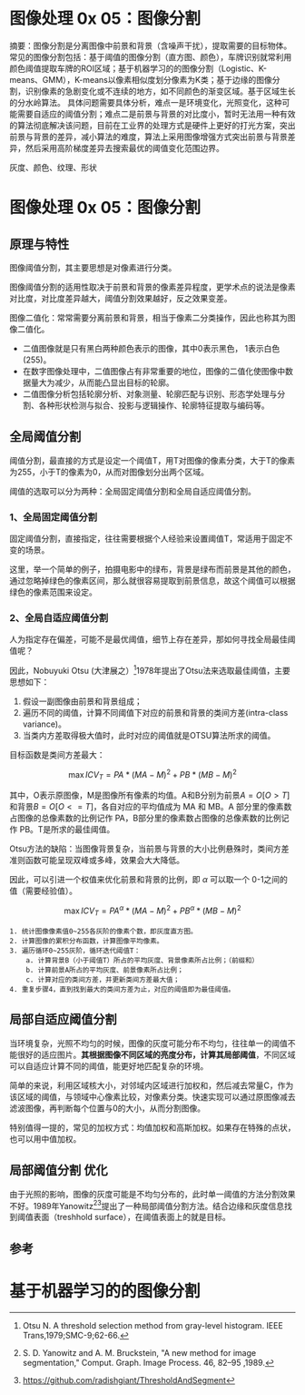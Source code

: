 # 图像处理 0x 05：图像分割

摘要：图像分割是分离图像中前景和背景（含噪声干扰），提取需要的目标物体。常见的图像分割包括：基于阈值的图像分割（直方图、颜色），车牌识别就常利用颜色阈值提取车牌的ROI区域；基于机器学习的的图像分割（Logistic、K-means、GMM），K-means以像素相似度划分像素为K类；基于边缘的图像分割，识别像素的急剧变化或不连续的地方，如不同颜色的渐变区域。基于区域生长的分水岭算法。
具体问题需要具体分析，难点一是环境变化，光照变化，这种可能需要自适应的阈值分割；难点二是前景与背景的对比度小，暂时无法用一种有效的算法彻底解决该问题，目前在工业界的处理方式是硬件上更好的打光方案，突出前景与背景的差异，减小算法的难度，算法上采用图像增强方式突出前景与背景差异，然后采用高阶梯度差异去搜索最优的阈值变化范围边界。

灰度、颜色、纹理、形状
<!--more-->
# 图像处理 0x 05：图像分割

## 原理与特性

图像阈值分割，其主要思想是对像素进行分类。

图像阈值分割的适用性取决于前景和背景的像素差异程度，更学术点的说法是像素对比度，对比度差异越大，阈值分割效果越好，反之效果变差。

图像二值化：常常需要分离前景和背景，相当于像素二分类操作，因此也称其为图像二值化。

- 二值图像就是只有黑白两种颜色表示的图像，其中0表示黑色， 1表示白色(255)。
- 在数字图像处理中，二值图像占有非常重要的地位，图像的二值化使图像中数据量大为减少，从而能凸显出目标的轮廓。
- 二值图像分析包括轮廓分析、对象测量、轮廓匹配与识别、形态学处理与分割、各种形状检测与拟合、投影与逻辑操作、轮廓特征提取与编码等。

## 全局阈值分割

阈值分割，最直接的方式是设定一个阈值T，用T对图像的像素分类，大于T的像素为255，小于T的像素为0，从而对图像划分出两个区域。

阈值的选取可以分为两种：全局固定阈值分割和全局自适应阈值分割。

### 1、全局固定阈值分割

固定阈值分割，直接指定，往往需要根据个人经验来设置阈值T，常适用于固定不变的场景。

这里，举一个简单的例子，拍摄电影中的绿布，背景是绿布而前景是其他的颜色，通过忽略掉绿色的像素区间，那么就很容易提取到前景信息，故这个阈值可以根据绿色的像素范围来设定。

### 2、全局自适应阈值分割

人为指定存在偏差，可能不是最优阈值，细节上存在差异，那如何寻找全局最佳阈值呢？

因此，Nobuyuki Otsu (大津展之）[^1]1978年提出了Otsu法来选取最佳阈值，主要思想如下：

1. 假设一副图像由前景和背景组成；
2. 遍历不同的阈值，计算不同阈值下对应的前景和背景的类间方差(intra-class variance)。
3. 当类内方差取得极大值时，此时对应的阈值就是OTSU算法所求的阈值。

目标函数是类间方差最大：

$$
\max{ICV}_{T} = PA * (MA-M)^2 + PB * (MB - M )^2
$$

其中，O表示原图像，M是图像所有像素的均值。A和B分别为前景$A = O[O > T]$和背景$B = O[O <= T]$，各自对应的平均值成为 MA 和 MB。A 部分里的像素数占图像的总像素数的比例记作 PA，B部分里的像素数占图像的总像素数的比例记作 PB。T是所求的最佳阈值。

Otsu方法的缺陷：当图像背景复杂，当前景与背景的大小比例悬殊时，类间方差准则函数可能呈现双峰或多峰，效果会大大降低。

因此，可以引进一个权值来优化前景和背景的比例，即 $\alpha$ 可以取一个 0-1之间的值（需要经验值）。

$$
\max{ICV}_{T} = PA^\alpha * (MA-M)^2 + PB^\alpha * (MB - M )^2
$$

```
1. 统计图像像素值0~255各灰阶的像素个数，即灰度直方图。
2. 计算图像的累积分布函数，计算图像平均像素。
3. 遍历循环0~255灰阶，循环迭代阈值T：
	a. 计算背景B（小于阈值T）所占的平均灰度、背景像素所占比例；（前缀和）
	b. 计算前景A所占的平均灰度、前景像素所占比例；
	c. 计算对应的类间方差，并更新类间方差最大值；
4. 重复步骤4，直到找到最大的类间方差为止，对应的阈值即为最佳阈值。
```

## 局部自适应阈值分割

当环境复杂，光照不均匀的时候，图像的灰度可能分布不均匀，往往单一的阈值不能很好的适应图片。**其根据图像不同区域的亮度分布，计算其局部阈值**，不同区域可以自适应计算不同的阈值，能更好地匹配复杂的环境。

简单的来说，利用区域核大小，对邻域内区域进行加权和，然后减去常量C，作为该区域的阈值，与领域中心像素比较，对像素分类。快速实现可以通过原图像减去滤波图像，再判断每个位置与0的大小，从而分割图像。

特别值得一提的，常见的加权方式：均值加权和高斯加权。如果存在特殊的点状，也可以用中值加权。

## 局部阈值分割 优化

由于光照的影响，图像的灰度可能是不均匀分布的，此时单一阈值的方法分割效果不好。1989年Yanowitz[^2][^3]提出了一种局部阈值分割方法。结合边缘和灰度信息找到阈值表面（treshhold surface），在阈值表面上的就是目标。

## 参考

[^1]: Otsu N. A threshold selection method from gray-level histogram. IEEE Trans,1979;SMC-9;62-66.
[^2]:S. D. Yanowitz and A. M. Bruckstein, "A new method for image segmentation," Comput. Graph. Image Process. 46, 82–95 ,1989.
[^3]: https://github.com/radishgiant/ThresholdAndSegment



# 基于机器学习的的图像分割
